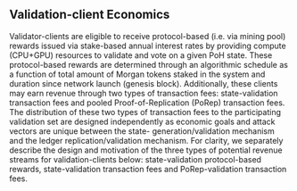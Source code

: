 ## Validation-client Economics

Validator-clients are eligible to receive protocol-based (i.e. via mining pool) rewards issued via stake-based annual interest rates by providing compute (CPU+GPU) resources to validate and vote on a given PoH state. These protocol-based rewards are determined through an algorithmic schedule as a function of total amount of Morgan tokens staked in the system and duration since network launch (genesis block). Additionally, these clients may earn revenue through two types of transaction fees: state-validation transaction fees and pooled Proof-of-Replication (PoRep) transaction fees. The distribution of these two types of transaction fees to the participating validation set are designed independently as economic goals and attack vectors are unique between the state- generation/validation mechanism and the ledger replication/validation mechanism. For clarity, we separately describe the design and motivation of the three types of potential revenue streams for validation-clients below: state-validation protocol-based rewards, state-validation transaction fees and PoRep-validation transaction fees.
